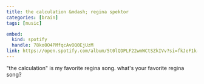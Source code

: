 ```yaml
---
title: the calculation &mdash; regina spektor
categories: [brain]
tags: [music]

embed:
  kind: spotify
  handle: 78ko0O4PMfqcAvOQ0EjUzM
link: https://open.spotify.com/album/5t0lQDPLF22wmWCtSZkIVv?si=fkJeF1k-RLeCHOUQYLdehg
---
```


"the calculation" is my favorite regina song.  what's your favorite regina
song?
